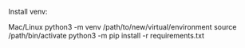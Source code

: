 Install venv:

Mac/Linux
python3 -m venv /path/to/new/virtual/environment
source /path/bin/activate
python3 -m pip install -r requirements.txt